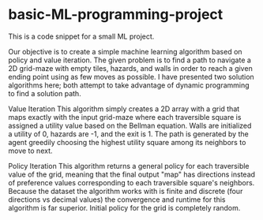 # basic-ML-programming-project

This is a code snippet for a small ML project.

Our objective is to create a simple machine learning algorithm based on policy and value iteration.
The given problem is to find a path to navigate a 2D grid-maze with empty tiles, hazards, and walls
in order to reach a given ending point using as few moves as possible. I have presented two solution
algorithms here; both attempt to take advantage of dynamic programming to find a solution path.

Value Iteration
This algorithm simply creates a 2D array with a grid that maps exactly with the input grid-maze
where each traversible square is assigned a utility value based on the Bellman equation. Walls
are initialized a utility of 0, hazards are -1, and the exit is 1. The path is generated by
the agent greedily choosing the highest utility square among its
neighbors to move to next.

Policy Iteration
This algorithm returns a general policy for each traversible value of the grid, meaning that the final
output "map" has directions instead of preference values corresponding to each traversible square's neighbors.
Because the dataset the algorithm works with is finite and discrete (four directions vs decimal values)
the convergence and runtime for this algorithm is far superior. Initial policy for the grid is completely
random.
